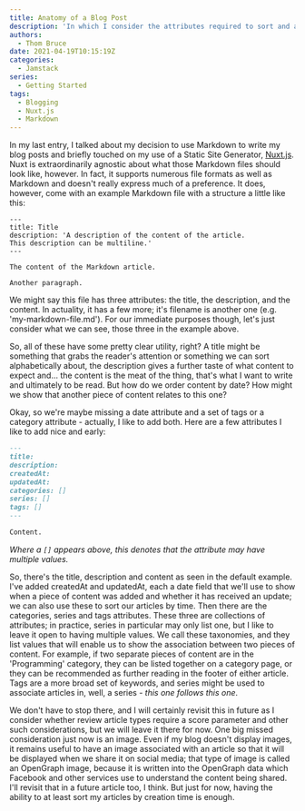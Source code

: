 ```yaml
---
title: Anatomy of a Blog Post
description: 'In which I consider the attributes required to sort and associate posts in my blog content files.'
authors:
  - Thom Bruce
date: 2021-04-19T10:15:19Z
categories:
  - Jamstack
series:
  - Getting Started
tags:
  - Blogging
  - Nuxt.js
  - Markdown
---
```


In my last entry, I talked about my decision to use Markdown to write my blog posts and briefly touched on my use of a Static Site Generator, [Nuxt.js](https://nuxtjs.org/). Nuxt is extraordinarily agnostic about what those Markdown files should look like, however. In fact, it supports numerous file formats as well as Markdown and doesn't really express much of a preference. It does, however, come with an example Markdown file with a structure a little like this:

```md[file-name.md]
---
title: Title
description: 'A description of the content of the article.
This description can be multiline.'
---

The content of the Markdown article.

Another paragraph.
```

We might say this file has three attributes: the title, the description, and the content. In actuality, it has a few more; it's filename is another one (e.g. 'my-markdown-file.md'). For our immediate purposes though, let's just consider what we can see, those three in the example above.

So, all of these have some pretty clear utility, right? A title might be something that grabs the reader's attention or something we can sort alphabetically about, the description gives a further taste of what content to expect and... the content is the meat of the thing, that's what I want to write and ultimately to be read. But how do we order content by date? How might we show that another piece of content relates to this one?

Okay, so we're maybe missing a date attribute and a set of tags or a category attribute - actually, I like to add both. Here are a few attributes I like to add nice and early:

```md
---
title:
description:
createdAt:
updatedAt:
categories: []
series: []
tags: []
---

Content.
```

_Where a `[]` appears above, this denotes that the attribute may have multiple values._

So, there's the title, description and content as seen in the default example. I've added createdAt and updatedAt, each a date field that we'll use to show when a piece of content was added and whether it has received an update; we can also use these to sort our articles by time. Then there are the categories, series and tags attributes. These three are collections of attributes; in practice, series in particular may only list one, but I like to leave it open to having multiple values. We call these taxonomies, and they list values that will enable us to show the association between two pieces of content. For example, if two separate pieces of content are in the 'Programming' category, they can be listed together on a category page, or they can be recommended as further reading in the footer of either article. Tags are a more broad set of keywords, and series might be used to associate articles in, well, a series - _this one follows this one_.

We don't have to stop there, and I will certainly revisit this in future as I consider whether review article types require a score parameter and other such considerations, but we will leave it there for now. One big missed consideration just now is an image. Even if my blog doesn't display images, it remains useful to have an image associated with an article so that it will be displayed when we share it on social media; that type of image is called an OpenGraph image, because it is written into the OpenGraph data which Facebook and other services use to understand the content being shared. I'll revisit that in a future article too, I think. But just for now, having the ability to at least sort my articles by creation time is enough.
